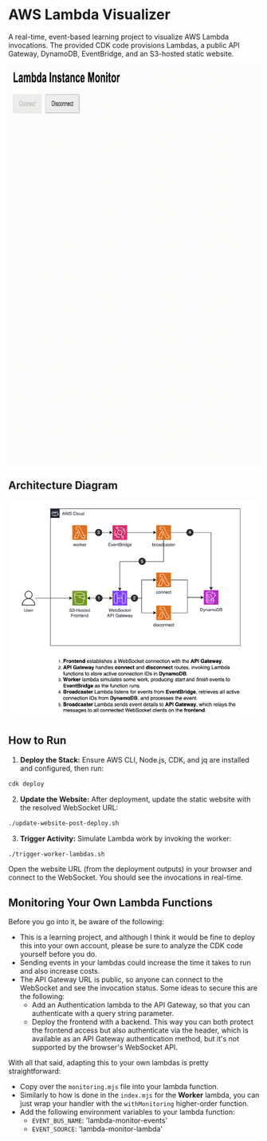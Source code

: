 # AWS Lambda Visualizer

A real-time, event-based learning project to visualize AWS Lambda invocations. The provided CDK code provisions Lambdas, a public API Gateway, DynamoDB, EventBridge, and an S3-hosted static website.

<img src="assets/visualizer.gif" alt="Visualizer GIF" width="800" height="800">

## Architecture Diagram

![AWS Architecture Diagram](assets/diagram.png)  


## How to Run

1. **Deploy the Stack:** Ensure AWS CLI, Node.js, CDK, and jq are installed and configured, then run:
   
```bash
cdk deploy
```

2. **Update the Website:** After deployment, update the static website with the resolved WebSocket URL:

```bash
./update-website-post-deploy.sh
```

3. **Trigger Activity:** Simulate Lambda work by invoking the worker:

```bash
./trigger-worker-lambdas.sh
```

Open the website URL (from the deployment outputs) in your browser and connect to the WebSocket. You should see the invocations in real-time.

## Monitoring Your Own Lambda Functions

Before you go into it, be aware of the following:

- This is a learning project, and although I think it would be fine to deploy this into your own account, please be sure to analyze the CDK code yourself before you do.
- Sending events in your lambdas could increase the time it takes to run and also increase costs.
- The API Gateway URL is public, so anyone can connect to the WebSocket and see the invocation status. Some ideas to secure this are the following:
    - Add an Authentication lambda to the API Gateway, so that you can authenticate with a query string parameter.
    - Deploy the frontend with a backend. This way you can both protect the frontend access but also authenticate via the header, which is available as an API Gateway authentication method, but it's not supported by the browser's WebSocket API.

With all that said, adapting this to your own lambdas is pretty straightforward:

- Copy over the `monitoring.mjs` file into your lambda function.
- Similarly to how is done in the `index.mjs` for the **Worker** lambda, you can just wrap your handler with the `withMonitoring` higher-order function.
- Add the following environment variables to your lambda function:
    - `EVENT_BUS_NAME`: 'lambda-monitor-events'
    - `EVENT_SOURCE`: 'lambda-monitor-lambda'





